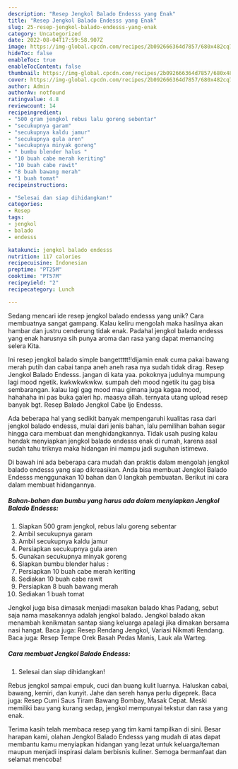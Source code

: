 ```yaml
---
description: "Resep Jengkol Balado Endesss yang Enak"
title: "Resep Jengkol Balado Endesss yang Enak"
slug: 25-resep-jengkol-balado-endesss-yang-enak
category: Uncategorized
date: 2022-08-04T17:59:58.907Z
image: https://img-global.cpcdn.com/recipes/2b092666364d7857/680x482cq70/jengkol-balado-endesss-foto-resep-utama.jpg
hideToc: false
enableToc: true
enableTocContent: false
thumbnail: https://img-global.cpcdn.com/recipes/2b092666364d7857/680x482cq70/jengkol-balado-endesss-foto-resep-utama.jpg
cover: https://img-global.cpcdn.com/recipes/2b092666364d7857/680x482cq70/jengkol-balado-endesss-foto-resep-utama.jpg
author: Admin
authorAv: notfound
ratingvalue: 4.8
reviewcount: 14
recipeingredient:
- "500 gram jengkol rebus lalu goreng sebentar"
- "secukupnya garam"
- "secukupnya kaldu jamur"
- "secukupnya gula aren"
- "secukupnya minyak goreng"
- " bumbu blender halus "
- "10 buah cabe merah keriting"
- "10 buah cabe rawit"
- "8 buah bawang merah"
- "1 buah tomat"
recipeinstructions:

- "Selesai dan siap dihidangkan!"
categories:
- Resep
tags:
- jengkol
- balado
- endesss

katakunci: jengkol balado endesss 
nutrition: 117 calories
recipecuisine: Indonesian
preptime: "PT25M"
cooktime: "PT57M"
recipeyield: "2"
recipecategory: Lunch

---
```





Sedang mencari ide resep jengkol balado endesss yang unik? Cara membuatnya sangat gampang. Kalau keliru mengolah maka hasilnya akan hambar dan justru cenderung tidak enak. Padahal jengkol balado endesss yang enak harusnya sih punya aroma dan rasa yang dapat memancing selera Kita.





Ini resep jengkol balado simple bangettttt!!dijamin enak cuma pakai bawang merah putih dan cabai tanpa aneh aneh rasa nya sudah tidak dirag. Resep Jengkol Balado Endesss. jangan di kata yaa. pokoknya judulnya mumpung lagi mood ngetik. kwkwkwkwkw. sumpah deh mood ngetik itu gag bisa sembarangan. kalau lagi gag mood mau gimana juga kagaa mood, hahahaha ini pas buka galeri hp. maasya allah. ternyata utang upload resep banyak bgt. Resep Balado Jengkol Cabe Ijo Endesss.

Ada beberapa hal yang sedikit banyak mempengaruhi kualitas rasa dari jengkol balado endesss, mulai dari jenis bahan, lalu pemilihan bahan segar hingga cara membuat dan menghidangkannya. Tidak usah pusing kalau hendak menyiapkan jengkol balado endesss enak di rumah, karena asal sudah tahu triknya maka hidangan ini mampu jadi suguhan istimewa.






Di bawah ini ada beberapa cara mudah dan praktis dalam mengolah jengkol balado endesss yang siap dikreasikan. Anda bisa membuat Jengkol Balado Endesss menggunakan 10 bahan dan 0 langkah pembuatan. Berikut ini cara dalam membuat hidangannya.

<!--inarticleads1-->

##### Bahan-bahan dan bumbu yang harus ada dalam menyiapkan Jengkol Balado Endesss:

1. Siapkan 500 gram jengkol, rebus lalu goreng sebentar
1. Ambil secukupnya garam
1. Ambil secukupnya kaldu jamur
1. Persiapkan secukupnya gula aren
1. Gunakan secukupnya minyak goreng
1. Siapkan  bumbu blender halus :
1. Persiapkan 10 buah cabe merah keriting
1. Sediakan 10 buah cabe rawit
1. Persiapkan 8 buah bawang merah
1. Sediakan 1 buah tomat


Jengkol juga bisa dimasak menjadi masakan balado khas Padang, sebut saja nama masakannya adalah jengkol balado. Jengkol balado akan menambah kenikmatan santap siang keluarga apalagi jika dimakan bersama nasi hangat. Baca juga: Resep Rendang Jengkol, Variasi Nikmati Rendang. Baca juga: Resep Tempe Orek Basah Pedas Manis, Lauk ala Warteg. 

<!--inarticleads2-->

##### Cara membuat Jengkol Balado Endesss:


1. Selesai dan siap dihidangkan!

Rebus jengkol sampai empuk, cuci dan buang kulit luarnya. Haluskan cabai, bawang, kemiri, dan kunyit. Jahe dan sereh hanya perlu digeprek. Baca juga: Resep Cumi Saus Tiram Bawang Bombay, Masak Cepat. Meski memiliki bau yang kurang sedap, jengkol mempunyai tekstur dan rasa yang enak. 

Terima kasih telah membaca resep yang tim kami tampilkan di sini. Besar harapan kami, olahan Jengkol Balado Endesss yang mudah di atas dapat membantu kamu menyiapkan hidangan yang lezat untuk keluarga/teman maupun menjadi inspirasi dalam berbisnis kuliner. Semoga bermanfaat dan selamat mencoba!

